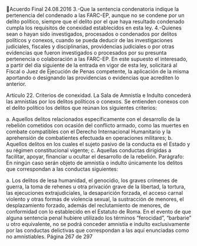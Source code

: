 Acuerdo Final 
24.08.2016 
3.-Que la sentencia condenatoria indique la pertenencia del condenado a las FARC-EP, aunque no 
se  condene  por  un  delito  político,  siempre  que  el  delito  por  el  que  haya  resultado  condenado 
cumpla los requisitos de conexidad establecidos en esta ley. 
4.-Quienes  sean  o  hayan  sido  investigados,  procesados  o  condenados  por  delitos  políticos  y 
conexos,  cuando  se  pueda  deducir  de  las  investigaciones  judiciales,  fiscales  y  disciplinarias, 
providencias  judiciales  o  por  otras  evidencias  que  fueron  investigados  o  procesados  por  su 
presunta pertenencia o colaboración a las FARC-EP. En este supuesto el interesado, a partir del 
día siguiente de la entrada en vigor de esta ley, solicitará al Fiscal o Juez de Ejecución de Penas 
competente, la aplicación de la misma aportando o designando las providencias o evidencias que 
acrediten lo anterior.  
 
Artículo 22. Criterios de conexidad. La Sala de Amnistía e Indulto concederá las amnistías por los delitos 
políticos  o  conexos.  Se  entienden  conexos  con  el  delito  político  los  delitos  que  reúnan  los  siguientes 
criterios: 
 
a. Aquellos delitos relacionados específicamente con el desarrollo de la rebelión cometidos con ocasión 
del  conflicto  armado,  como  las  muertes  en  combate  compatibles  con  el  Derecho  Internacional 
Humanitario y la aprehensión de combatientes efectuada en operaciones militares; 
b. Aquellos delitos en los cuales el sujeto pasivo de la conducta es el Estado y su régimen constitucional 
vigente; 
c. Aquellas conductas dirigidas a facilitar, apoyar, financiar u ocultar el desarrollo de la rebelión. 
Parágrafo: En ningún caso serán objeto de amnistía o indulto únicamente los delitos que correspondan a 
las conductas siguientes: 
 
a. Los delitos de lesa humanidad, el genocidio, los graves crímenes de guerra, la toma de rehenes u otra 
privación  grave  de  la  libertad,  la  tortura,  las  ejecuciones  extrajudiciales,  la  desaparición  forzada,  el 
acceso carnal violento y otras formas de violencia sexual, la sustracción de menores, el desplazamiento 
forzado, además del reclutamiento de menores, de conformidad con lo establecido en el Estatuto de 
Roma.  En  el  evento  de  que  alguna  sentencia  penal  hubiere  utilizado  los  términos  “ferocidad”, 
“barbarie”  u  otro  equivalente,  no  se  podrá  conceder  amnistía  e  indulto  exclusivamente  por  las 
conductas delictivas que correspondan a las aquí enunciadas como no amnistiables. 
Página 267 de 297 
 


